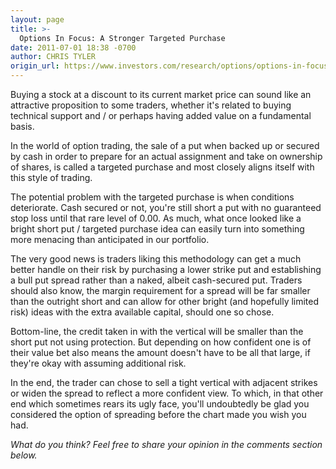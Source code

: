 ```yaml
---
layout: page
title: >-
  Options In Focus: A Stronger Targeted Purchase
date: 2011-07-01 18:38 -0700
author: CHRIS TYLER
origin_url: https://www.investors.com/research/options/options-in-focus-a-stronger-targeted-purchase/
---
```






Buying a stock at a discount to its current market price can sound like an attractive proposition to some traders, whether it's related to buying technical support and / or perhaps having added value on a fundamental basis. 

  

In the world of option trading, the sale of a put when backed up or secured by cash in order to prepare for an actual assignment and take on ownership of shares, is called a targeted purchase and most closely aligns itself with this style of trading. 

  

The potential problem with the targeted purchase is when conditions deteriorate. Cash secured or not, you're still short a put with no guaranteed stop loss until that rare level of 0.00. As much, what once looked like a bright short put / targeted purchase idea can easily turn into something more menacing than anticipated in our portfolio. 

  

The very good news is traders liking this methodology can get a much better handle on their risk by purchasing a lower strike put and establishing a bull put spread rather than a naked, albeit cash-secured put. Traders should also know, the margin requirement for a spread will be far smaller than the outright short and can allow for other bright (and hopefully limited risk) ideas with the extra available capital, should one so chose. 

  

Bottom-line, the credit taken in with the vertical will be smaller than the short put not using protection. But depending on how confident one is of their value bet also means the amount doesn't have to be all that large, if they're okay with assuming additional risk. 

  

In the end, the trader can chose to sell a tight vertical with adjacent strikes or widen the spread to reflect a more confident view. To which, in that other end which sometimes rears its ugly face, you'll undoubtedly be glad you considered the option of spreading before the chart made you wish you had.

  

*What do you think? Feel free to share your opinion in the comments section below.*




